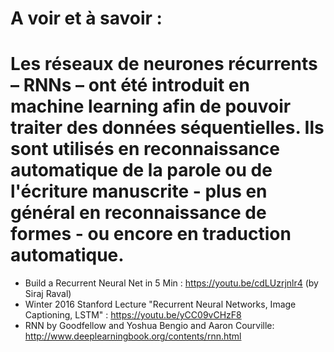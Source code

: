 # A voir et à savoir : 

# Les réseaux de neurones récurrents – RNNs – ont été introduit en machine learning afin de pouvoir traiter des données séquentielles. Ils sont utilisés en reconnaissance automatique de la parole ou de l'écriture manuscrite - plus en général en reconnaissance de formes - ou encore en traduction automatique.
* Build a Recurrent Neural Net in 5 Min : https://youtu.be/cdLUzrjnlr4 (by Siraj Raval)
* Winter 2016 Stanford Lecture "Recurrent Neural Networks, Image Captioning, LSTM" : https://youtu.be/yCC09vCHzF8
* RNN by Goodfellow and Yoshua Bengio and Aaron Courville: http://www.deeplearningbook.org/contents/rnn.html






